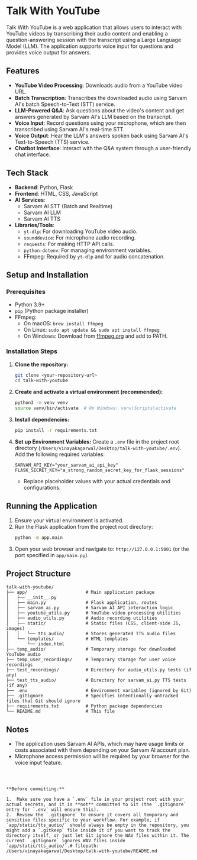 # Talk With YouTube

Talk With YouTube is a web application that allows users to interact with YouTube videos by transcribing their audio content and enabling a question-answering session with the transcript using a Large Language Model (LLM). The application supports voice input for questions and provides voice output for answers.

## Features

*   **YouTube Video Processing**: Downloads audio from a YouTube video URL.
*   **Batch Transcription**: Transcribes the downloaded audio using Sarvam AI's batch Speech-to-Text (STT) service.
*   **LLM-Powered Q&A**: Ask questions about the video's content and get answers generated by Sarvam AI's LLM based on the transcript.
*   **Voice Input**: Record questions using your microphone, which are then transcribed using Sarvam AI's real-time STT.
*   **Voice Output**: Hear the LLM's answers spoken back using Sarvam AI's Text-to-Speech (TTS) service.
*   **Chatbot Interface**: Interact with the Q&A system through a user-friendly chat interface.

## Tech Stack

*   **Backend**: Python, Flask
*   **Frontend**: HTML, CSS, JavaScript
*   **AI Services**:
    *   Sarvam AI STT (Batch and Realtime)
    *   Sarvam AI LLM
    *   Sarvam AI TTS
*   **Libraries/Tools**:
    *   `yt-dlp`: For downloading YouTube video audio.
    *   `sounddevice`: For microphone audio recording.
    *   `requests`: For making HTTP API calls.
    *   `python-dotenv`: For managing environment variables.
    *   FFmpeg: Required by `yt-dlp` and for audio concatenation.

## Setup and Installation

### Prerequisites

*   Python 3.9+
*   `pip` (Python package installer)
*   FFmpeg:
    *   On macOS: `brew install ffmpeg`
    *   On Linux: `sudo apt update && sudo apt install ffmpeg`
    *   On Windows: Download from [ffmpeg.org](https://ffmpeg.org/download.html) and add to PATH.

### Installation Steps

1.  **Clone the repository:**
    ```bash
    git clone <your-repository-url>
    cd talk-with-youtube
    ```

2.  **Create and activate a virtual environment (recommended):**
    ```bash
    python3 -m venv venv
    source venv/bin/activate  # On Windows: venv\Scripts\activate
    ```

3.  **Install dependencies:**
    ```bash
    pip install -r requirements.txt
    ```

4.  **Set up Environment Variables:**
    Create a `.env` file in the project root directory (`/Users/vinayakagarwal/Desktop/talk-with-youtube/.env`).
    Add the following required variables:

    ```env
    SARVAM_API_KEY="your_sarvam_ai_api_key"
    FLASK_SECRET_KEY="a_strong_random_secret_key_for_flask_sessions"
    ```
    *   Replace placeholder values with your actual credentials and configurations.

## Running the Application

1.  Ensure your virtual environment is activated.
2.  Run the Flask application from the project root directory:
    ```bash
    python -m app.main
    ```
3.  Open your web browser and navigate to:
    `http://127.0.0.1:5001` (or the port specified in `app/main.py`).

## Project Structure

```
talk-with-youtube/
├── app/                      # Main application package
│   ├── __init__.py
│   ├── main.py               # Flask application, routes
│   ├── sarvam_ai.py          # Sarvam AI API interaction logic
│   ├── youtube_utils.py      # YouTube video processing utilities
│   ├── audio_utils.py        # Audio recording utilities
│   ├── static/               # Static files (CSS, client-side JS, images)
│   │   └── tts_audio/        # Stores generated TTS audio files
│   └── templates/            # HTML templates
│       └── index.html
├── temp_audio/               # Temporary storage for downloaded YouTube audio
├── temp_user_recordings/     # Temporary storage for user voice recordings
├── test_recordings/          # Directory for audio_utils.py tests (if any)
├── test_tts_audio/           # Directory for sarvam_ai.py TTS tests (if any)
├── .env                      # Environment variables (ignored by Git)
├── .gitignore                # Specifies intentionally untracked files that Git should ignore
├── requirements.txt          # Python package dependencies
└── README.md                 # This file
```

## Notes

*   The application uses Sarvam AI APIs, which may have usage limits or costs associated with them depending on your Sarvam AI account plan.
*   Microphone access permission will be required by your browser for the voice input feature.
```



**Before committing:**

1.  Make sure you have a `.env` file in your project root with your actual secrets, and it is **not** committed to Git (the `.gitignore` entry for `.env` will ensure this).
2.  Review the `.gitignore` to ensure it covers all temporary and sensitive files specific to your workflow. For example, if `app/static/tts_audio/` should always be empty in the repository, you might add a `.gitkeep` file inside it if you want to track the directory itself, or just let Git ignore the WAV files within it. The current `.gitignore` ignores WAV files inside `app/static/tts_audio/`.# filepath: /Users/vinayakagarwal/Desktop/talk-with-youtube/README.md
